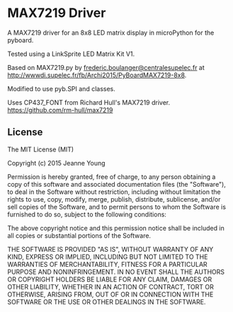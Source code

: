 MAX7219 Driver
==============

A MAX7219 driver for an 8x8 LED matrix display in microPython for the pyboard.

Tested using a LinkSprite LED Matrix Kit V1.

Based on MAX7219.py by frederic.boulanger@centralesupelec.fr at
http://wwwdi.supelec.fr/fb/Archi2015/PyBoardMAX7219-8x8.

Modified to use pyb.SPI and classes.

Uses CP437_FONT from Richard Hull's MAX7219 driver.
https://github.com/rm-hull/max7219

License
-------
The MIT License (MIT)

Copyright (c) 2015 Jeanne Young

Permission is hereby granted, free of charge, to any person obtaining a copy
of this software and associated documentation files (the "Software"), to deal
in the Software without restriction, including without limitation the rights
to use, copy, modify, merge, publish, distribute, sublicense, and/or sell
copies of the Software, and to permit persons to whom the Software is
furnished to do so, subject to the following conditions:

The above copyright notice and this permission notice shall be included in all
copies or substantial portions of the Software.

THE SOFTWARE IS PROVIDED "AS IS", WITHOUT WARRANTY OF ANY KIND, EXPRESS OR
IMPLIED, INCLUDING BUT NOT LIMITED TO THE WARRANTIES OF MERCHANTABILITY,
FITNESS FOR A PARTICULAR PURPOSE AND NONINFRINGEMENT. IN NO EVENT SHALL THE
AUTHORS OR COPYRIGHT HOLDERS BE LIABLE FOR ANY CLAIM, DAMAGES OR OTHER
LIABILITY, WHETHER IN AN ACTION OF CONTRACT, TORT OR OTHERWISE, ARISING FROM,
OUT OF OR IN CONNECTION WITH THE SOFTWARE OR THE USE OR OTHER DEALINGS IN THE
SOFTWARE.